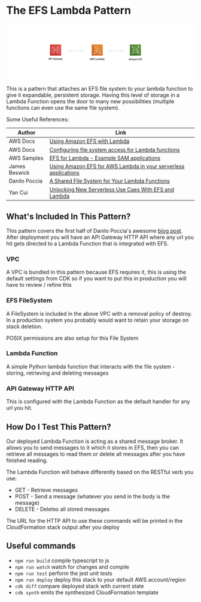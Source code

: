 # The EFS Lambda Pattern

![efs lambda overview](img/overview.png)

This is a pattern that attaches an EFS file system to your lambda function to give it expandable, persistent storage. Having this level of storage in a Lambda Function opens the door to many new possibilities (multiple functions can even use the same file system).

Some Useful References:

| Author        | Link           |
| ------------- | ------------- |
| AWS Docs | [Using Amazon EFS with Lambda](https://docs.aws.amazon.com/lambda/latest/dg/services-efs.html) |
| AWS Docs | [Configuring file system access for Lambda functions](https://docs.aws.amazon.com/lambda/latest/dg/configuration-filesystem.html) |
| AWS Samples | [EFS for Lambda - Example SAM applications](https://github.com/aws-samples/aws-lambda-efs-samples) |
| James Beswick | [Using Amazon EFS for AWS Lambda in your serverless applications](https://aws.amazon.com/blogs/compute/using-amazon-efs-for-aws-lambda-in-your-serverless-applications/) |
| Danilo Poccia | [A Shared File System for Your Lambda Functions](https://aws.amazon.com/blogs/aws/new-a-shared-file-system-for-your-lambda-functions/) |
| Yan Cui | [Unlocking New Serverless Use Caes With EFS and Lambda](https://lumigo.io/blog/unlocking-more-serverless-use-cases-with-efs-and-lambda/) |


## What's Included In This Pattern?
This pattern covers the first half of Danilo Poccia's awesome [blog post](https://aws.amazon.com/blogs/aws/new-a-shared-file-system-for-your-lambda-functions/). After deployment you will have an API Gateway HTTP API where any url you hit gets directed to a Lambda Function that is integrated with EFS.

### VPC
A VPC is bundled in this pattern because EFS requires it, this is using the default settings from CDK so if you want to put this in production you will have to review / refine this

### EFS FileSystem
A FileSystem is included in the above VPC with a removal policy of destroy. In a production system you probably would want to retain your storage on stack deletion.

POSIX permissions are also setup for this File System

### Lambda Function
A simple Python lambda function that interacts with the file system - storing, retrieving and deleting messages

### API Gateway HTTP API
This is configured with the Lambda Function as the default handler for any url you hit.

## How Do I Test This Pattern?

Our deployed Lambda Function is acting as a shared message broker. It allows you to send messages to it which it stores in EFS, then you can retrieve all messages to read them or delete all messages after you have finished reading.

The Lambda Function will behave differently based on the RESTful verb you use:

- GET - Retrieve messages
- POST - Send a message (whatever you send in the body is the message)
- DELETE - Deletes all stored messages

The URL for the HTTP API to use these commands will be printed in the CloudFormation stack output after you deploy

## Useful commands

 * `npm run build`   compile typescript to js
 * `npm run watch`   watch for changes and compile
 * `npm run test`    perform the jest unit tests
 * `npm run deploy`      deploy this stack to your default AWS account/region
 * `cdk diff`        compare deployed stack with current state
 * `cdk synth`       emits the synthesized CloudFormation template
